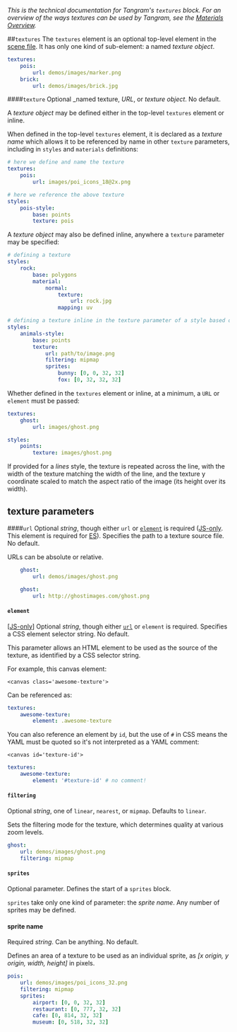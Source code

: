*This is the technical documentation for Tangram's `textures` block. For an overview of the ways textures can be used by Tangram, see the [Materials Overview](Materials-Overview.md).*

##`textures`
The `textures` element is an optional top-level element in the [scene file](Scene-file.md). It has only one kind of sub-element: a named _texture object_.

```yaml
textures:
    pois:
        url: demos/images/marker.png
    brick:
        url: demos/images/brick.jpg
```

####`texture`
Optional _named texture, _URL_, or _texture object_. No default.

A _texture object_ may be defined either in the top-level `textures` element or inline.

When defined in the top-level `textures` element, it is declared as a _texture name_ which allows it to be referenced by name in other `texture` parameters, including in `styles` and `materials` definitions:

```yaml
# here we define and name the texture
textures:
    pois:
        url: images/poi_icons_18@2x.png

# here we reference the above texture
styles:
    pois-style:
        base: points
        texture: pois
```

A _texture object_ may also be defined inline, anywhere a `texture` parameter may be specified:
```yaml
# defining a texture 
styles:
    rock:
        base: polygons
        material:
            normal:
                texture:
                    url: rock.jpg
                mapping: uv
```

```yaml
# defining a texture inline in the texture parameter of a style based on points
styles:
    animals-style:
        base: points
        texture:
            url: path/to/image.png
            filtering: mipmap
            sprites:
                bunny: [0, 0, 32, 32]
                fox: [0, 32, 32, 32]
```

Whether defined in the `textures` element or inline, at a minimum, a `URL` or `element` must be passed:

```yaml
textures:
    ghost:
        url: images/ghost.png
```

```yaml
styles:
    points:
        texture: images/ghost.png
```

If provided for a _lines_ style, the texture is repeated across the line, with the width of the texture matching the width of the line, and the texture y coordinate scaled to match the aspect ratio of the image (its height over its width).

## texture parameters

####`url`
Optional _string_, though either `url` or [`element`](#element) is required ([JS-only](https://github.com/tangrams/tangram). This element is required for [ES](https://github.com/tangrams/tangram-es)). Specifies the path to a texture source file. No default.

URLs can be absolute or relative.

```yaml
    ghost:
        url: demos/images/ghost.png
```

```yaml
    ghost:
        url: http://ghostimages.com/ghost.png
```

#### `element`
[[JS-only](https://github.com/tangrams/tangram)] Optional _string_, though either [`url`](#url) or `element` is required. Specifies a CSS element selector string. No default.

This parameter allows an HTML element to be used as the source of the texture, as identified by a CSS selector string.

For example, this canvas element:

`<canvas class='awesome-texture'>`

Can be referenced as:

```yaml
textures:
    awesome-texture:
        element: .awesome-texture
```

You can also reference an element by `id`, but the use of `#` in CSS means the YAML must be quoted so it's not interpreted as a YAML comment:

`<canvas id='texture-id'>`

```yaml
textures:
    awesome-texture:
        element: '#texture-id' # no comment!
```

#### `filtering`
Optional _string_, one of `linear`, `nearest`, or `mipmap`. Defaults to `linear`.

Sets the filtering mode for the texture, which determines quality at various zoom levels.

```yaml
ghost:
    url: demos/images/ghost.png
    filtering: mipmap
```

#### `sprites`
Optional parameter. Defines the start of a `sprites` block.

`sprites` take only one kind of parameter: the _sprite name_. Any number of sprites may be defined.

#### sprite name
Required _string_. Can be anything. No default.

Defines an area of a texture to be used as an individual sprite, as _[x origin, y origin, width, height]_ in pixels. 

```yaml
pois:
    url: demos/images/poi_icons_32.png
    filtering: mipmap
    sprites:
        airport: [0, 0, 32, 32]
        restaurant: [0, 777, 32, 32]
        cafe: [0, 814, 32, 32]
        museum: [0, 518, 32, 32]
```
